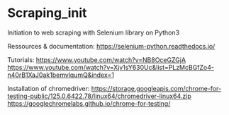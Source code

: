 # Scraping_init

Initiation to web scraping with Selenium library on Python3

Ressources & documentation: 
https://selenium-python.readthedocs.io/

Tutorials:
https://www.youtube.com/watch?v=NB8OceGZGjA
https://www.youtube.com/watch?v=Xjv1sY630Uc&list=PLzMcBGfZo4-n40rB1XaJ0ak1bemvlqumQ&index=1

Installation of chromedriver:
https://storage.googleapis.com/chrome-for-testing-public/125.0.6422.78/linux64/chromedriver-linux64.zip
https://googlechromelabs.github.io/chrome-for-testing/
